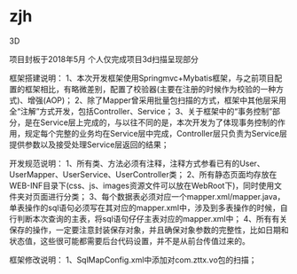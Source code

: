 # zjh
3D

项目封板于2018年5月
个人仅完成项目3d扫描呈现部分

框架搭建说明：
1、本次开发框架使用Springmvc+Mybatis框架，与之前项目配置的框架相比，有略微差别，配置了校验器(主要在注册的时候作为校验的一种方式)、增强(AOP)；
2、除了Mapper曾采用批量包扫描的方式，框架中其他层采用全“注解”方式开发，包括Controller、Service；
3、关于框架中的“事务控制”部分，是在Service层上完成的，与以往不同的是，本次开发为了体现事务控制的作用，规定每个完整的业务均在Service层中完成，Controller层只负责为Service层提供参数以及接受处理Service层返回的结果；


开发规范说明：
1、所有类、方法必须有注释，注释方式参看已有的User、UserMapper、UserService、UserController类；
2、所有静态页面均存放在WEB-INF目录下(css、js、images资源文件可以放在WebRoot下)，同时使用文件夹对页面进行分类；
3、每个数据表必须对应一个mapper.xml/mapper.java，单表操作的sql语句必须写在其对应的mapper.xml中，涉及到多表操作的时候，自行判断本次查询的主表，将sql语句仔仔主表对应的mapper.xml中；
4、所有有关保存的操作，一定要注意封装保存对象，并且确保对象参数的完整性，比如日期和状态值，这些很可能都需要后台代码设置，并不是从前台传值过来的。

框架修改说明：
1、SqlMapConfig.xml中添加对com.zttx.vo包的扫描；
